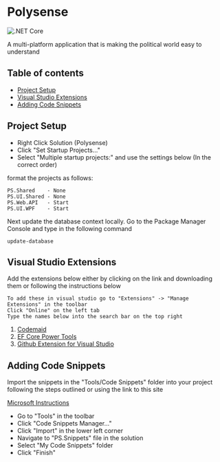 # Polysense
![.NET Core](https://github.com/Unskilledcrab/Polysense/workflows/.NET%20Core/badge.svg?branch=Development)

A multi-platform application that is making the political world easy to understand

## Table of contents
* [Project Setup](#project-setup)
* [Visual Studio Extensions](#visual-studio-extensions)
* [Adding Code Snippets](#adding-code-snippets) 

## Project Setup
* Right Click Solution (Polysense)
* Click "Set Startup Projects..."
* Select "Multiple startup projects:" and use the settings below (In the correct order)

format the projects as follows:

	PS.Shared    - None
	PS.UI.Shared - None
	PS.Web.API   - Start
	PS.UI.WPF    - Start

Next update the database context locally. Go to the Package Manager Console and type in the following command

	update-database

## Visual Studio Extensions
Add the extensions below either by clicking on the link and downloading them or following the instructions below

	To add these in visual studio go to "Extensions" -> "Manage Extensions" in the toolbar
	Click "Online" on the left tab
	Type the names below into the search bar on the top right

1) [Codemaid](https://marketplace.visualstudio.com/items?itemName=SteveCadwallader.CodeMaid)
2) [EF Core Power Tools](https://marketplace.visualstudio.com/items?itemName=ErikEJ.EFCorePowerTools)
3) [Github Extension for Visual Studio](https://marketplace.visualstudio.com/items?itemName=GitHub.GitHubExtensionforVisualStudio)

## Adding Code Snippets
Import the snippets in the "Tools/Code Snippets" folder into your project following the steps outlined or using the link to this site

[Microsoft Instructions](https://docs.microsoft.com/en-us/visualstudio/ide/walkthrough-creating-a-code-snippet?view=vs-2019#import-a-code-snippet)
* Go to "Tools" in the toolbar
* Click "Code Snippets Manager..."
* Click "Import" in the lower left corner
* Navigate to "PS.Snippets" file in the solution
* Select "My Code Snippets" folder
* Click "Finish"
